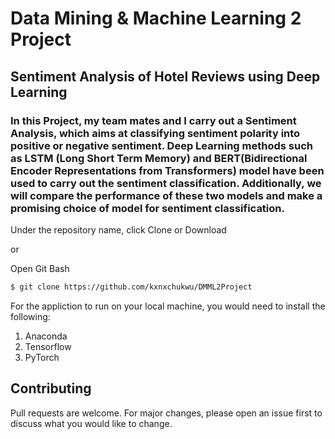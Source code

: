 # Data Mining & Machine Learning 2 Project

## Sentiment Analysis of Hotel Reviews using Deep Learning
### In this Project, my team mates and I carry out a Sentiment Analysis, which aims at classifying sentiment polarity into positive or negative sentiment. Deep Learning methods such as LSTM (Long Short Term Memory) and BERT(Bidirectional Encoder Representations from Transformers) model have been used to carry out the sentiment classification. Additionally, we will compare the performance of these two models and make a promising choice of model for sentiment classification.

Under the repository name, click Clone or Download

or

Open Git Bash

```bash
$ git clone https://github.com/kxnxchukwu/DMML2Project
```
For the appliction to run on your local machine, you would need to install the following:

1. Anaconda
2. Tensorflow
3. PyTorch

## Contributing
Pull requests are welcome. For major changes, please open an issue first to discuss what you would like to change.
